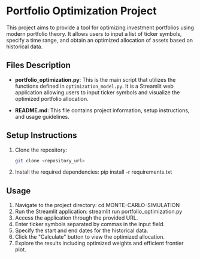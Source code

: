 # Portfolio Optimization Project

This project aims to provide a tool for optimizing investment portfolios using modern portfolio theory. It allows users to input a list of ticker symbols, specify a time range, and obtain an optimized allocation of assets based on historical data.


## Files Description

- **portfolio_optimization.py**: This is the main script that utilizes the functions defined in `optimization_model.py`. It is a Streamlit web application allowing users to input ticker symbols and visualize the optimized portfolio allocation.

- **README.md**: This file contains project information, setup instructions, and usage guidelines.

## Setup Instructions

1. Clone the repository:
   ```bash
   git clone <repository_url>

2. Install the required dependencies:
    pip install -r requirements.txt

## Usage

1. Navigate to the project directory:
    cd MONTE-CARLO-SIMULATION
2. Run the Streamlit application:
    streamlit run portfolio_optimization.py
3. Access the application through the provided URL.
4. Enter ticker symbols separated by commas in the input field.
5. Specify the start and end dates for the historical data.
6. Click the "Calculate" button to view the optimized allocation.
7. Explore the results including optimized weights and efficient frontier plot.


